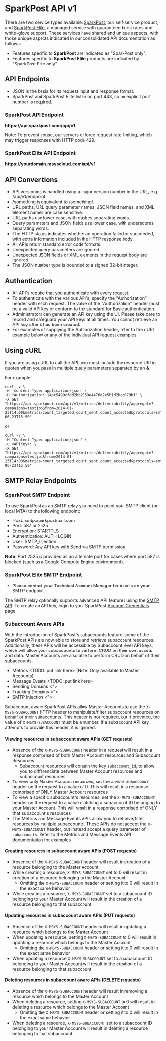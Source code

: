 # SparkPost API v1
There are two service types available:  [SparkPost](http://sparkpost.com/), our self-service product, and [SparkPost Elite](https://www.sparkpost.com/products/sparkpost-elite), a managed service with guaranteed burst rates and white-glove support. These services have shared and unique aspects, with those unique aspects indicated in our consolidated API documentation as follows:
* Features specific to **SparkPost** are indicated as "SparkPost only".
* Features specific to **SparkPost Elite** products are indicated by "SparkPost Elite only".

## API Endpoints
* JSON is the basis for its request input and response format.
* SparkPost and SparkPost Elite listen on port 443, so no explicit port number is required.

### SparkPost API Endpoint
**https\://api.sparkpost.com/api/v1**

Note: To prevent abuse, our servers enforce request rate limiting, which may trigger responses with HTTP code 429.

### SparkPost Elite API Endpoint
**https\://yourdomain.msyscloud.com/api/v1**


## API Conventions
* API versioning is handled using a major version number in the URL, e.g. /api/v1/endpoint.
* /something is equivalent to /something/.
* URL paths, URL query parameter names, JSON field names, and XML element names are case sensitive.
* URL paths use lower case, with dashes separating words.
* Query parameters and JSON fields use lower case, with underscores separating words.
* The HTTP status indicates whether an operation failed or succeeded, with extra information included in the HTTP response body.
* All APIs return standard error code formats.
* Unexpected query parameters are ignored.
* Unexpected JSON fields or XML elements in the request body are ignored.
* The JSON number type is bounded to a signed 32-bit integer.

## Authentication
* All API's require that you authenticate with every request.
* To authenticate with the various API's, specify the "Authorization" header with each request. The value of the "Authorization" header must be a valid API key or conform to the standard for Basic authentication.
* Administrators can generate an API key using the UI. Please take care to record and safeguard your API keys at all times. You cannot retrieve an API key after it has been created.
* For examples of supplying the Authorization header, refer to the cURL example below or any of the individual API request examples.

## Using cURL
If you are using cURL to call the API, you must include the resource URI in quotes when you pass in multiple query parameters separated by an **&**.

For example:

```
curl -v \
-H "Content-Type: application/json" \
-H "Authorization: 14ac5499cfdd2bb2859e4476d2e5b1d2bad079bf" \
-X GET "https://api.sparkpost.com/api/v1/metrics/deliverability/aggregate?campaigns=testjob&from=2014-01-23T14:00&metrics=count_targeted,count_sent,count_accepted&protocols=smtp&timezone=America%2FNew_York&to=2014-06-23T15:50"
```

or 

```
curl -v \
-H "Content-Type: application/json" \
-u <APIKey>: \
-X GET "https://api.sparkpost.com/api/v1/metrics/deliverability/aggregate?campaigns=testjob&from=2014-01-23T14:00&metrics=count_targeted,count_sent,count_accepted&protocols=smtp&timezone=America%2FNew_York&to=2014-06-23T15:50"
```

## SMTP Relay Endpoints
<a name="smtp-relay-endpoints"></a>

### SparkPost SMTP Endpoint
To use SparkPost as an SMTP relay you need to point your SMTP client (or local MTA) to the following endpoint:

* Host: smtp.sparkpostmail.com
* Port: 587 or 2525
* Encryption: STARTTLS
* Authentication: AUTH LOGIN
* User: SMTP_Injection
* Password: Any API key with Send via SMTP permission

**Note**: Port 2525 is provided as an alternate port for cases where port 587 is blocked (such as a Google Compute Engine environment).

### SparkPost Elite SMTP Endpoint

* Please contact your Technical Account Manager for details on your SMTP endpoint.  

The SMTP relay optionally supports advanced API features using the [SMTP API](#smtp-api).  To create an API key, login to your SparkPost [Account Credentials](https://app.sparkpost.com/account/credentials) page.

### Subaccount Aware APIs
With the introduction of SparkPost's subaccounts feature, some of the SparkPost APIs are now able to store and retrieve subaccount resources. Additionally, these APIs will be accessible by Subaccount level API keys,
which will allow your subaccounts to perform CRUD on their own assets and data. Master Accounts are also able to perform CRUD on behalf of their subaccounts.

* Metrics <TODO: put link here> (Note: Only available to Master Accounts)
* Message Events <TODO: put link here>
* Sending Domains <">
* Tracking Domains <">
* SMTP Injection <">

Subaccount aware SparkPost APIs allow Master Accounts to use the `X-MSYS-SUBACCOUNT` HTTP header to manipulate/filter subaccount resources on behalf of their subaccounts.
This header is not required, but if provided, the value of `X-MSYS-SUBACCOUNT` must be a number. If a subaccount API key attempts to provide this header, it is ignored.

#### Viewing resources in subaccount aware APIs (GET requests)
* Absence of the `X-MSYS-SUBACCOUNT` header in a request will result in a response comprised of both Master Account resources and Subaccount Resources
  * Subaccount resources will contain the key `subaccount_id`, to allow you to differenciate between Master Account resources and subaccount resources
* To view only Master Account resources, set the `X-MSYS-SUBACCOUNT` header on the request to a value of 0. This will result in a response comprised of ONLY Master Account resources
* To view a specific subaccount's resources, set the `X-MSYS-SUBACCOUNT` header on the request to a value matching a subaccount ID belonging to your Master Account. This will result in a response comprised of ONLY that subaccount's resources
* The Metrics and Message Events APIs allow you to retrieve/filter resources by multiple subaccounts. These APIs do not accept the `X-MSYS-SUBACCOUNT` header, but instead accept a query parameter of `subaccounts`. Refer to the Metrics <link> and Message Events <link> API documentation for examples

#### Creating resources in subaccount aware APIs (POST requests)
* Absence of the `X-MSYS-SUBACCOUNT` header will result in creation of a resource belonging to the Master Account
* While creating a resource, `X-MSYS-SUBACCOUNT` set to 0 will result in creation of a resource belonging to the Master Account
  * Omitting the `X-MSYS-SUBACCOUNT` header or setting it to 0 will result in the exact same behavior
* While creating a resource, `X-MSYS-SUBACCOUNT` set to a subaccount ID belonging to your Master Account will result in the creation of a resource belonging to that subaccount

#### Updating resources in subaccount aware APIs (PUT requests)
* Absence of the `X-MSYS-SUBACCOUNT` header will result in updating a resource which belongs to the Master Account
* When updating a resource, setting `X-MSYS-SUBACCOUNT` to 0 will result in updating a resource which belongs to the Master Account
  * Omitting the `X-MSYS-SUBACCOUNT` header or setting it to 0 will result in the exact same behavior
* When updating a resource,`X-MSYS-SUBACCOUNT` set to a subaccount ID belonging to your Master Account will result in the creation of a resource belonging to that subaccount

#### Deleting resources in subaccount aware APIs (DELETE requests)
* Absence of the `X-MSYS-SUBACCOUNT` header will result in removing a resource which belongs to the Master Account
* When deleting a resource, setting `X-MSYS-SUBACCOUNT` to 0 will result in deleting a resource which belongs to the Master Account
  * Omitting the `X-MSYS-SUBACCOUNT` header or setting it to 0 will result in the exact same behavior
* When deleting a resource, `X-MSYS-SUBACCOUNT` set to a subaccount ID belonging to your Master Account will result in deleting a resource belonging to that subaccount
